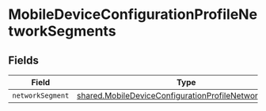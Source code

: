 # MobileDeviceConfigurationProfileNetworkSegments


## Fields

| Field                                                                                                                                 | Type                                                                                                                                  | Required                                                                                                                              | Description                                                                                                                           |
| ------------------------------------------------------------------------------------------------------------------------------------- | ------------------------------------------------------------------------------------------------------------------------------------- | ------------------------------------------------------------------------------------------------------------------------------------- | ------------------------------------------------------------------------------------------------------------------------------------- |
| `networkSegment`                                                                                                                      | [shared.MobileDeviceConfigurationProfileNetworkSegment](../../../sdk/models/shared/mobiledeviceconfigurationprofilenetworksegment.md) | :heavy_minus_sign:                                                                                                                    | N/A                                                                                                                                   |